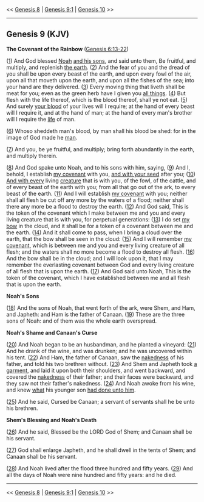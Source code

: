 << [Genesis 8](/genesis/8) | [Genesis 9:1](http://biblehub.com/interlinear/genesis/9-1.htm) | [Genesis 10](/genesis/10) >>

---

## Genesis 9 (KJV)

**The Covenant of the Rainbow** ([Genesis 6:13-22](https://www.biblegateway.com/passage/?search=genesis+6%3A13-22&version=KJV))

([1](http://biblehub.com/interlinear/genesis/9-1.htm)) And God blessed [Noah](/keys/ATh-NCh) [and his sons](/keys/VATh-BNIV), and said unto them, Be fruitful, and multiply, and replenish [the earth](/keys/ATh-HARTz). ([2](http://biblehub.com/interlinear/genesis/9-2.htm)) And the fear of you and the dread of you shall be upon every beast of the earth, and upon every fowl of the air, upon all that moveth upon the earth, and upon all the fishes of the sea; into your hand are they delivered. ([3](http://biblehub.com/interlinear/genesis/9-3.htm)) Every moving thing that liveth shall be meat for you; even as the green herb have I given you [all things](/keys/ATh-KL). ([4](http://biblehub.com/interlinear/genesis/9-4.htm)) But flesh with the life thereof, which is the blood thereof, shall ye not eat. ([5](http://biblehub.com/interlinear/genesis/9-5.htm)) And surely [your blood](/keys/ATh-DMKM) of your lives will I require; at the hand of every beast will I require it, and at the hand of man; at the hand of every man's brother will I require the [life](/keys/ATh-NPSh) of man.

([6](http://biblehub.com/interlinear/genesis/9-6.htm)) Whoso sheddeth man's blood, by man shall his blood be shed: for in the image of God made he [man](/keys/ATh-HADM).

([7](http://biblehub.com/interlinear/genesis/9-7.htm)) And you, be ye fruitful, and multiply; bring forth abundantly in the earth, and multiply therein.

([8](http://biblehub.com/interlinear/genesis/9-8.htm)) And God spake unto Noah, and to his sons with him, saying, ([9](http://biblehub.com/interlinear/genesis/9-9.htm)) And I, behold, I establish [my covenant](/keys/ATh-BRIThI) with you, [and with your seed](/keys/VATh-ZROKM) after you; ([10](http://biblehub.com/interlinear/genesis/9-10.htm)) [And with every](/keys/VATh-KL-NPSh) living [creature](/keys/VATh-KL-NPSh) that is with you, of the fowl, of the cattle, and of every beast of the earth with you; from all that go out of the ark, to every beast of the earth. ([11](http://biblehub.com/interlinear/genesis/9-11.htm)) And I will establish [my covenant](/keys/ATh-BRIThI) with you; neither shall all flesh be cut off any more by the waters of a flood; neither shall there any more be a flood to destroy the earth. ([12](http://biblehub.com/interlinear/genesis/9-12.htm)) And God said, This is the token of the covenant which I make between me and you and every living creature that is with you, for perpetual generations: ([13](http://biblehub.com/interlinear/genesis/9-13.htm)) I do set [my bow](/keys/ATh-QShThI) in the cloud, and it shall be for a token of a covenant between me and the earth. ([14](http://biblehub.com/interlinear/genesis/9-14.htm)) And it shall come to pass, when I bring a cloud over the earth, that the bow shall be seen in the cloud: ([15](http://biblehub.com/interlinear/genesis/9-15.htm)) And I will remember [my covenant](/keys/ATh-BRIThI), which is between me and you and every living creature of all flesh; and the waters shall no more become a flood to destroy all flesh. ([16](http://biblehub.com/interlinear/genesis/9-16.htm)) And the bow shall be in the cloud; and I will look upon it, that I may remember the everlasting covenant between God and every living creature of all flesh that is upon the earth. ([17](http://biblehub.com/interlinear/genesis/9-17.htm)) And God said unto Noah, This is the token of the covenant, which I have established between me and all flesh that is upon the earth.

**Noah's Sons**

([18](http://biblehub.com/interlinear/genesis/9-18.htm)) And the sons of Noah, that went forth of the ark, were Shem, and Ham, and Japheth: and Ham is the father of Canaan. ([19](http://biblehub.com/interlinear/genesis/9-19.htm)) These are the three sons of Noah: and of them was the whole earth overspread.

**Noah's Shame and Canaan's Curse**

([20](http://biblehub.com/interlinear/genesis/9-20.htm)) And Noah began to be an husbandman, and he planted a vineyard: ([21](http://biblehub.com/interlinear/genesis/9-21.htm)) And he drank of the wine, and was drunken; and he was uncovered within his tent. ([22](http://biblehub.com/interlinear/genesis/9-22.htm)) And Ham, the father of Canaan, saw the [nakedness](/keys/ATh-ORVTh) of his father, and told his two brethren without. ([23](http://biblehub.com/interlinear/genesis/9-23.htm)) And Shem and Japheth took [a garment](/keys/ATh-HShMLH), and laid it upon both their shoulders, and went backward, and covered the [nakedness](/keys/ATh-ORVTh) of their father; and their faces were backward, and they saw not their father's nakedness. ([24](http://biblehub.com/interlinear/genesis/9-24.htm)) And Noah awoke from his wine, and knew [what](/keys/AShR-OShH-LV) his younger son [had done unto him](/keys/AShR-OShH-LV).

([25](http://biblehub.com/interlinear/genesis/9-25.htm)) And he said, Cursed be Canaan; a servant of servants shall he be unto his brethren.

**Shem's Blessing and Noah's Death**

([26](http://biblehub.com/interlinear/genesis/9-26.htm)) And he said, Blessed be the LORD God of Shem; and Canaan shall be his servant.

([27](http://biblehub.com/interlinear/genesis/9-27.htm)) God shall enlarge Japheth, and he shall dwell in the tents of Shem; and Canaan shall be his servant.

([28](http://biblehub.com/interlinear/genesis/9-28.htm)) And Noah lived after the flood three hundred and fifty years. ([29](http://biblehub.com/interlinear/genesis/9-29.htm)) And all the days of Noah were nine hundred and fifty years: and he died.

---

<< [Genesis 8](/genesis/8) | [Genesis 9:1](http://biblehub.com/interlinear/genesis/9-1.htm) | [Genesis 10](/genesis/10) >>
